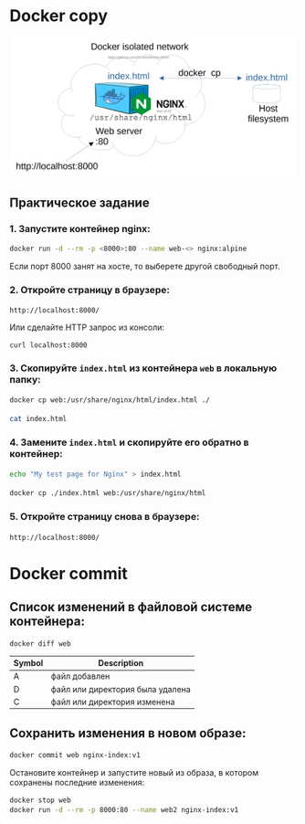 # Docker copy

<img src="copy-commit.png" alt="copy-commit" width="1024"/>

## Практическое задание

### 1. Запустите контейнер nginx:

```bash
docker run -d --rm -p <8000>:80 --name web-<> nginx:alpine
```

Если порт 8000 занят на хосте, то выберете другой свободный порт.

### 2. Откройте страницу в браузере:

`http://localhost:8000/`

Или сделайте HTTP запрос из консоли:

```
curl localhost:8000
```

### 3. Скопируйте `index.html` из контейнера `web` в локальную папку:

```bash
docker cp web:/usr/share/nginx/html/index.html ./

cat index.html
```

### 4. Замените `index.html` и скопируйте его обратно в контейнер:

```bash
echo "My test page for Nginx" > index.html

docker cp ./index.html web:/usr/share/nginx/html
```

### 5. Откройте страницу снова в браузере:

`http://localhost:8000/`


# Docker commit

## Список изменений в файловой системе контейнера:

```
docker diff web
```

Symbol | Description
---|---
A | файл добавлен
D | файл или директория была удалена
C | файл или директория изменена

## Сохранить изменения в новом образе:

```bash
docker commit web nginx-index:v1
```

Остановите контейнер и запустите новый из образа, в котором сохранены последние изменения:

```bash
docker stop web
docker run -d --rm -p 8000:80 --name web2 nginx-index:v1
```
